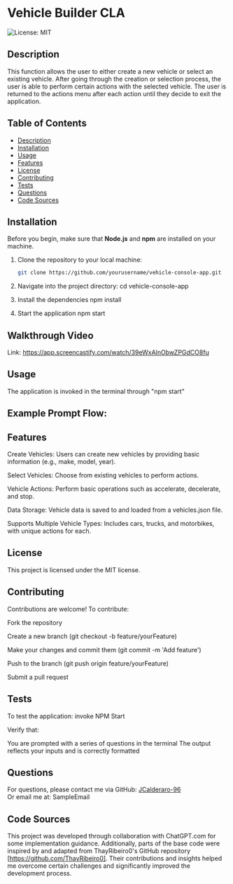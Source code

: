 
# Vehicle Builder CLA

![License: MIT](https://img.shields.io/badge/License-MIT-yellow.svg)

## Description
This function allows the user to either create a new vehicle or select an existing vehicle. After going through the creation or selection process, the user is able to perform certain actions with the selected vehicle. The user is returned to the actions menu after each action until they decide to exit the application.


## Table of Contents
- [Description](#description)
- [Installation](#installation)
- [Usage](#usage)
- [Features](#features)
- [License](#license)
- [Contributing](#contributing)
- [Tests](#tests)
- [Questions](#questions)
- [Code Sources](#code-sources)


## Installation
Before you begin, make sure that **Node.js** and **npm** are installed on your machine.

1. Clone the repository to your local machine:
   ```bash
   git clone https://github.com/yourusername/vehicle-console-app.git

2. Navigate into the project directory:
cd vehicle-console-app

3. Install the dependencies
npm install

4. Start the application
npm start

## Walkthrough Video

Link: https://app.screencastify.com/watch/39eWxAInObwZPGdCO8fu


## Usage
The application is invoked in the terminal through "npm start"

## Example Prompt Flow:



## Features
Create Vehicles: Users can create new vehicles by providing basic information (e.g., make, model, year).

Select Vehicles: Choose from existing vehicles to perform actions.

Vehicle Actions: Perform basic operations such as accelerate, decelerate, and stop.

Data Storage: Vehicle data is saved to and loaded from a vehicles.json file.

Supports Multiple Vehicle Types: Includes cars, trucks, and motorbikes, with unique actions for each.

## License
This project is licensed under the MIT license.

## Contributing
Contributions are welcome! To contribute:

Fork the repository

Create a new branch (git checkout -b feature/yourFeature)

Make your changes and commit them (git commit -m 'Add feature')

Push to the branch (git push origin feature/yourFeature)

Submit a pull request

## Tests
To test the application: invoke NPM Start

Verify that:

You are prompted with a series of questions in the terminal
The output reflects your inputs and is correctly formatted

## Questions
For questions, please contact me via GitHub: [JCalderaro-96](https://github.com/JCalderaro-96)  
Or email me at: SampleEmail

## Code Sources
This project was developed through collaboration with ChatGPT.com for some implementation guidance. Additionally, parts of the base code were inspired by and adapted from ThayRibeiro0's GitHub repository [https://github.com/ThayRibeiro0]. Their contributions and insights helped me overcome certain challenges and significantly improved the development process.